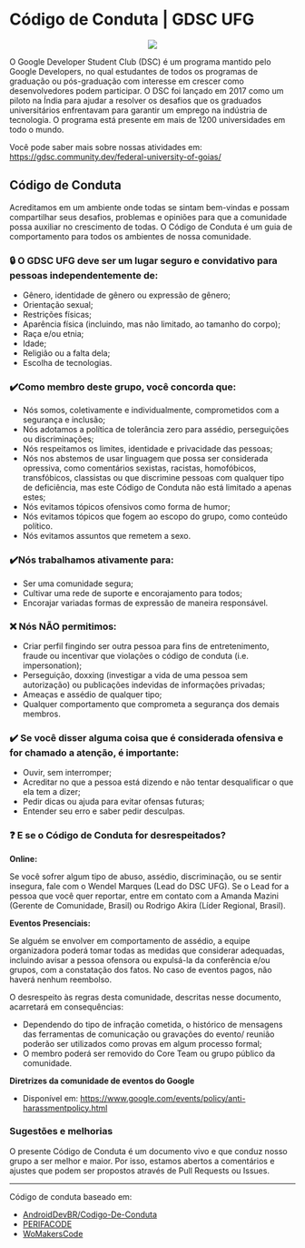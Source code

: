 # Código de Conduta | GDSC UFG
 
<p align="center">
  <img src="https://user-images.githubusercontent.com/6981085/157594665-2a8c6e7b-ed23-4315-9f9c-4cb18a2dd877.png">
</p></figcaption>



O Google Developer Student Club (DSC) é um programa mantido pelo Google Developers, no qual estudantes de todos os programas de graduação ou pós-graduação com interesse em crescer como desenvolvedores podem participar. O DSC foi lançado em 2017 como um piloto na Índia para ajudar a resolver os desafios que os graduados universitários enfrentavam para garantir um emprego na indústria de tecnologia. O programa está presente em mais de 1200 universidades em todo o mundo.

Você pode saber mais sobre nossas atividades em: https://gdsc.community.dev/federal-university-of-goias/

 
## Código de Conduta
Acreditamos em um ambiente onde todas se sintam bem-vindas e possam compartilhar seus desafios, problemas e opiniões para que a comunidade possa auxiliar no crescimento de todas. O Código de Conduta é um guia de comportamento para todos os ambientes de nossa comunidade.

### **🔒 O GDSC UFG deve ser um lugar seguro e convidativo para pessoas independentemente de:**

-	Gênero, identidade de gênero ou expressão de gênero;
-	Orientação sexual;
-	Restrições físicas;
-	Aparência física (incluindo, mas não limitado, ao tamanho do corpo);
-	Raça e/ou etnia;
-	Idade;
-	Religião ou a falta dela;
-	Escolha de tecnologias.

### **✔️Como membro deste grupo, você concorda que:**

-	Nós somos, coletivamente e individualmente, comprometidos com a segurança e inclusão;
-	Nós adotamos a política de tolerância zero para assédio, perseguições ou discriminações;
-	Nós respeitamos os limites, identidade e privacidade das pessoas;
-	Nós nos abstemos de usar linguagem que possa ser considerada opressiva, como comentários sexistas, racistas, homofóbicos, transfóbicos, classistas ou que discrimine pessoas com qualquer tipo de deficiência, mas este Código de Conduta não está limitado a apenas estes;
-	Nós evitamos tópicos ofensivos como forma de humor;
-	Nós evitamos tópicos que fogem ao escopo do grupo, como conteúdo político.
-	Nós evitamos assuntos que remetem a sexo.

### **✔️Nós trabalhamos ativamente para:**

-	Ser uma comunidade segura;
-	Cultivar uma rede de suporte e encorajamento para todos;
-	Encorajar variadas formas de expressão de maneira responsável.

### **❌ Nós NÃO permitimos:**
-	Criar perfil fingindo ser outra pessoa para fins de entretenimento, fraude ou incentivar que violações o código de conduta (i.e. impersonation);
-	Perseguição, doxxing (investigar a vida de uma pessoa sem autorização) ou publicações indevidas de informações privadas;
-	Ameaças e assédio de qualquer tipo;
-	Qualquer comportamento que comprometa a segurança dos demais membros.

### **✔️ Se você disser alguma coisa que é considerada ofensiva e for chamado a atenção, é importante:**
- Ouvir, sem interromper;
- Acreditar no que a pessoa está dizendo e não tentar desqualificar o que ela tem a dizer;
- Pedir dicas ou ajuda para evitar ofensas futuras;
- Entender seu erro e saber pedir desculpas.


### **❓ E se o Código de Conduta for desrespeitados?**

**Online:**

Se você sofrer algum tipo de abuso, assédio, discriminação, ou se sentir insegura, fale com o Wendel Marques (Lead do DSC UFG). Se  o Lead for a pessoa que você quer reportar, entre em contato com a Amanda Mazini (Gerente de Comunidade, Brasil) ou Rodrigo Akira (Líder Regional, Brasil).

**Eventos Presenciais:**

Se alguém se envolver em comportamento de assédio, a equipe organizadora poderá tomar todas as medidas que considerar adequadas, incluindo avisar a pessoa ofensora ou expulsá-la da conferência e/ou grupos, com a constatação dos fatos. No caso de eventos pagos, não haverá nenhum reembolso.

O desrespeito às regras desta comunidade, descritas nesse documento, acarretará em consequências:
- Dependendo do tipo de infração cometida, o histórico de mensagens das ferramentas de comunicação ou gravações do evento/ reunião poderão ser utilizados como provas em algum processo formal;
- O membro poderá ser removido do Core Team ou grupo público da comunidade.

**Diretrizes da comunidade de eventos do Google**
- Disponível em: https://www.google.com/events/policy/anti-harassmentpolicy.html

### **Sugestões e melhorias**
O presente Código de Conduta é um documento vivo e que conduz nosso grupo a ser melhor e maior. Por isso, estamos abertos a comentários e ajustes que podem ser propostos através de Pull Requests ou Issues.

---
Código de conduta baseado em: 
- [AndroidDevBR/Codigo-De-Conduta](https://github.com/AndroidDevBR/Codigo-De-Conduta)
- [PERIFACODE](https://perifacode.com/COC/)
- [WoMakersCode](https://maismulheres.tech/p/terms)

